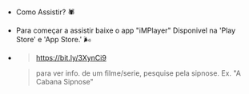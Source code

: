 * Como Assistir? 🕷️
* Para começar a assistir baixe o app "iMPlayer" Disponivel na 'Play Store' e 'App Store.' 🌬️
*  > https://bit.ly/3XynCi9
   
   > para ver info. de um filme/serie, pesquise pela sipnose. 
   > Ex. "A Cabana Sipnose"
  

